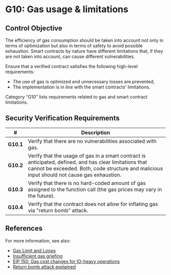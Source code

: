 # G10: Gas usage & limitations

## Control Objective

The efficiency of gas consumption should be taken into account not only in terms of optimization but also in terms of safety to avoid possible exhaustion. Smart contracts by nature have different limitations that, if they are not taken into account, can cause different vulnerabilities.

Ensure that a verified contract satisfies the following high-level requirements:
* The use of gas is optimized and unnecessary losses are prevented,
* The implementation is in line with the smart contracts' limitations.

Category “G10” lists requirements related to gas and smart contract limitations.

## Security Verification Requirements

| # | Description |
| --- | --- |
| **G10.1** | Verify that there are no vulnerabilities associated with gas. |
| **G10.2** | Verify that the usage of gas in a smart contract is anticipated, defined, and has clear limitations that cannot be exceeded. Both, code structure and malicious input should not cause gas exhaustion. | 
| **G10.3** | Verify that there is no hard-coded amount of gas assigned to the function call (the gas prices may vary in the future). | 
| **G10.4** | Verify that the contract does not allow for inflating gas via "return bomb" attack. |

## References

For more information, see also:

* [Gas Limit and Loops](https://solidity.readthedocs.io/en/v0.5.10/security-considerations.html#gas-limit-and-loops)
* [Insufficient gas griefing](https://consensys.github.io/smart-contract-best-practices/known_attacks/#insufficient-gas-griefing)
* [EIP 150: Gas cost changes for IO-heavy operations](https://github.com/ethereum/EIPs/blob/master/EIPS/eip-150.md)
* [Return bomb attack explained](https://github.com/nomad-xyz/ExcessivelySafeCall)